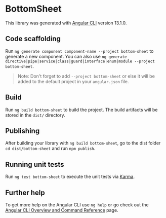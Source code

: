# BottomSheet

This library was generated with [Angular CLI](https://github.com/angular/angular-cli) version 13.1.0.

## Code scaffolding

Run `ng generate component component-name --project bottom-sheet` to generate a new component. You can also use `ng generate directive|pipe|service|class|guard|interface|enum|module --project bottom-sheet`.
> Note: Don't forget to add `--project bottom-sheet` or else it will be added to the default project in your `angular.json` file. 

## Build

Run `ng build bottom-sheet` to build the project. The build artifacts will be stored in the `dist/` directory.

## Publishing

After building your library with `ng build bottom-sheet`, go to the dist folder `cd dist/bottom-sheet` and run `npm publish`.

## Running unit tests

Run `ng test bottom-sheet` to execute the unit tests via [Karma](https://karma-runner.github.io).

## Further help

To get more help on the Angular CLI use `ng help` or go check out the [Angular CLI Overview and Command Reference](https://angular.io/cli) page.
